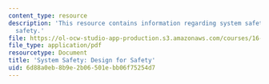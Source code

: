 ```yaml
---
content_type: resource
description: 'This resource contains information regarding system safety: Design for
  safety.'
file: https://ol-ocw-studio-app-production.s3.amazonaws.com/courses/16-63j-system-safety-spring-2016/6d88a0eb8b9e2b06501ebb06f75254d7_MIT16_63JS16_LecNotes14.pdf
file_type: application/pdf
resourcetype: Document
title: 'System Safety: Design for Safety'
uid: 6d88a0eb-8b9e-2b06-501e-bb06f75254d7
---
```


